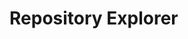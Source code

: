 # Repository Explorer

<div id="app">
  <package-explorer></package-explorer>
</div>

<script markdown="1">
  // Vue.js component code
  Vue.component('package-explorer', {
    data() {
      return {
        packages: null,
        selected_entity_type: 'packages',
        searchQuery: '',
        displayType: 'table', // Initialize to 'table'
        selectedPackage: null, // To store the selected package when in List View
      };
    },
    async mounted() {
      await this.loadData();
    },
    computed: {
      filteredPackages() {
        if (!this.packages) {
          return [];
        }

        if (!this.searchQuery) {
          return this.packages;
        }

        const lowercaseQuery = this.searchQuery.toLowerCase();
        return this.packages.filter(pac =>
          pac.packageTitle.toLowerCase().includes(lowercaseQuery)
        );
      },
    },
    methods: {
      async loadData() {
        try {
          const response_pacs = await fetch('https://server.poseidon-adna.org/packages');
          const response_pacs_json = await response_pacs.json();
          const pacs = response_pacs_json.serverResponse.packageInfo;

          this.packages = pacs;
        } catch (error) {
          console.error(error);
        }
      },
      showPackageDetails(package) {
        this.selectedPackage = package;
      },
    },
    template: `
      <div>
        <input type="radio" id="table_view" value="table" v-model="displayType" />
        <label for="table_view">Table View</label>
        <input type="radio" id="list_view" value="list" v-model="displayType" />
        <label for="list_view">List View</label>

        <div v-if="packages && selected_entity_type === 'packages'">
          <!-- Table view -->
          <div v-if="displayType === 'table'">
            <p>loaded {{ filteredPackages.length }} packages</p>
            <input type="text" v-model="searchQuery" placeholder="Search Title" />
            <table class="table-view">
              <thead>
                <tr>
                  <th style="background-color: black; color: white;">Title</th>
                  <th style="background-color: black; color: white;">Description</th>
                  <th style="background-color: black; color: white;">Version</th>
                  <th style="background-color: black; color: white;">Last Modified</th>
                  <th style="background-color: black; color: white;">Poseidon Version</th>
                  <th style="background-color: black; color: white;">Nr of Individuals</th>
                </tr>
              </thead>
              <tbody>
                <tr v-for="pac in filteredPackages" :key="pac.packageTitle" @click.stop="showPackageDetails(pac)">
                  <td>{{ pac.packageTitle }}</td>
                  <td>{{ pac.description }}</td>
                  <td>{{ pac.packageVersion }}</td>
                  <td>{{ pac.lastModified }}</td>
                  <td>{{ pac.poseidonVersion }}</td>
                  <td>{{ pac.nrIndividuals }}</td>
                </tr>
              </tbody>
            </table>
          </div>

          <!-- List view -->
          <div v-else-if="displayType === 'list'">
            <ul class="list-view">
              <li v-for="pac in filteredPackages" :key="pac.packageTitle" @click.stop="showPackageDetails(pac)">
                {{ pac.packageTitle }}
              </li>
            </ul>
          </div>

          <!-- Show selected package details in List View -->
          <div v-if="selectedPackage && displayType === 'list'">
            <h3>Selected Package Details:</h3>
            <table class="table-view">
              <thead>
                <tr>
                  <th style="background-color: black; color: white;">Title</th>
                  <th style="background-color: black; color: white;">Description</th>
                  <th style="background-color: black; color: white;">Version</th>
                  <th style="background-color: black; color: white;">Last Modified</th>
                  <th style="background-color: black; color: white;">Poseidon Version</th>
                  <th style="background-color: black; color: white;">Nr of Individuals</th>
                </tr>
              </thead>
              <tbody>
                <tr>
                  <td>{{ selectedPackage.packageTitle }}</td>
                  <td>{{ selectedPackage.description }}</td>
                  <td>{{ selectedPackage.packageVersion }}</td>
                  <td>{{ selectedPackage.lastModified }}</td>
                  <td>{{ selectedPackage.poseidonVersion }}</td>
                  <td>{{ selectedPackage.nrIndividuals }}</td>
                </tr>
              </tbody>
            </table>
          </div>
        </div>
        <div v-else><i>...fetching data from poseidon package server</i></div>
      </div>
    `,
  });

  new Vue({
    el: '#app',
  });
</script>

<style markdown="1">
  /* Styles for list view */
  .list-view ul {
    list-style-type: none;
    padding: 0;
  }

  .list-view li {
    margin-bottom: 10px;
    padding: 5px;
    border: 1px solid #ddd;
    cursor: pointer;
  }

  /* Styles for table view */
  .table-view {
    width: 100%;
    border-collapse: collapse;
  }

  .table-view th,
  .table-view td {
    padding: 8px;
    border: 1px solid #ddd;
    text-align: left;
  }

  /* Common styles */
  label {
    margin-right: 10px;
  }
</style>

